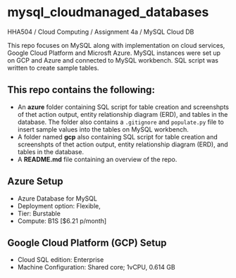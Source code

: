 # mysql_cloudmanaged_databases
HHA504 / Cloud Computing / Assignment 4a / MySQL Cloud DB

This repo focuses on MySQL along with implementation on cloud services, Google Cloud Platform and Microsft Azure. MySQL instances were set up on GCP and Azure and connected to MySQL workbench. SQL script was written to create sample tables. 

## This repo contains the following: 
+ An **azure** folder containing SQL script for table creation and screenshpts of thet action output, entity relationship diagram (ERD), and tables in the database. The folder also contains a ```.gitignore``` and ```populate.py``` file to insert sample values into the tables on MySQL workbench.
+ A folder named **gcp** also containing SQL script for table creation and screenshpts of thet action output, entity relationship diagram (ERD), and tables in the database.
+ A **README.md** file containing an overview of the repo.

## Azure Setup
+ Azure Database for MySQL
+ Deployment option: Flexible,
+ Tier: Burstable
+ Compute: B1S [$6.21 p/month]

## Google Cloud Platform (GCP) Setup
+ Cloud SQL edition: Enterprise
+ Machine Configuration: Shared core; 1vCPU, 0.614 GB
